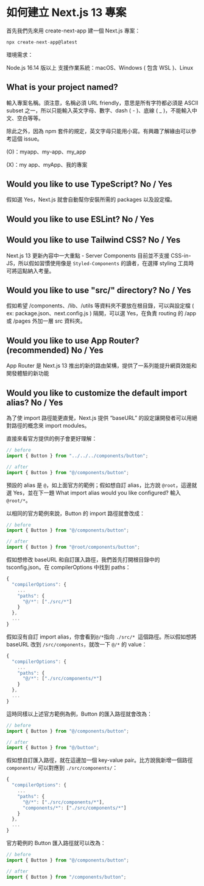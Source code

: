 # 如何建立 Next.js 13 專案

首先我們先來用 create-next-app 建一個 Next.js 專案：

```jsx title=""
npx create-next-app@latest
```

環境需求：

Node.js 16.14 版以上
支援作業系統：macOS、Windows ( 包含 WSL )、Linux

## What is your project named?

輸入專案名稱。須注意，名稱必須 URL friendly，意思是所有字符都必須是 ASCII subset 之一，所以只能輸入英文字母、數字、dash ( - )、底線 ( \_ )，不能輸入中文、空白等等。

除此之外，因為 npm 套件的規定，英文字母只能用小寫。有興趣了解緣由可以參考這個 issue。

(O)：myapp、my-app、my_app

(X)：my app、myApp、我的專案

## Would you like to use TypeScript? No / Yes

假如選 Yes，Next.js 就會自動幫你安裝所需的 packages 以及設定檔。

## Would you like to use ESLint? No / Yes

## Would you like to use Tailwind CSS? No / Yes

Next.js 13 更新內容中一大重點 - Server Components 目前並不支援 CSS-in-JS，所以假如習慣使用像是 `Styled-Components` 的讀者，在選擇 styling 工具時可將這點納入考量。

## Would you like to use "src/" directory? No / Yes

假如希望 /components、/lib、/utils 等資料夾不要放在根目錄，可以與設定檔 ( ex: package.json、next.config.js ) 隔開，可以選 Yes，在負責 routing 的 /app 或 /pages 外加一層 src 資料夾。

## Would you like to use App Router? (recommended) No / Yes

App Router 是 Next.js 13 推出的新的路由架構，提供了一系列能提升網頁效能和開發體驗的新功能

## Would you like to customize the default import alias? No / Yes

為了使 import 路徑能更直覺，Next.js 提供 “baseURL” 的設定讓開發者可以用絕對路徑的概念來 import modules。

直接來看官方提供的例子會更好理解：

```jsx title=""
// before
import { Button } from "../../../components/button";

// after
import { Button } from "@/components/button";
```

預設的 alias 是 `@`，如上面官方的範例；假如想自訂 alias，比方說 `@root`，這邊就選 Yes，並在下一題 What import alias would you like configured? 輸入 `@root/*`。

以相同的官方範例來說，Button 的 import 路徑就會改成：

```jsx title=""
// before
import { Button } from "@/components/button";

// after
import { Button } from "@root/components/button";
```

假如想修改 baseURL 和自訂匯入路徑，我們首先打開根目錄中的 tsconfig.json。在 compilerOptions 中找到 paths：

```jsx title=""
{
  "compilerOptions": {
    ...
    "paths": {
      "@/*": ["./src/*"]
    }
  },
  ...
}
```

假如沒有自訂 import alias，你會看到`@/*`指向 `./src/* `這個路徑。所以假如想將 baseURL 改到 `/src/components`，就改一下 `@/*` 的 value：

```jsx title=""
{
  "compilerOptions": {
    ...
    "paths": {
      "@/*": ["./src/components/*"]
    }
  },
  ...
}
```

這時同樣以上述官方範例為例，Button 的匯入路徑就會改為：

```jsx title=""
// before
import { Button } from "@/components/button";

// after
import { Button } from "@/button";
```

假如想自訂匯入路徑，就在這邊加一個 key-value pair。比方說我新增一個路徑 `components/` 可以對應到 `./src/components/`：

```jsx title=""
{
  "compilerOptions": {
    ...
    "paths": {
      "@/*": ["./src/components/*"],
      "components/*": ["./src/components/*"]
    }
  },
  ...
}
```

官方範例的 Button 匯入路徑就可以改為：

```jsx title=""
// before
import { Button } from "@/components/button";

// after
import { Button } from "/components/button";
```
